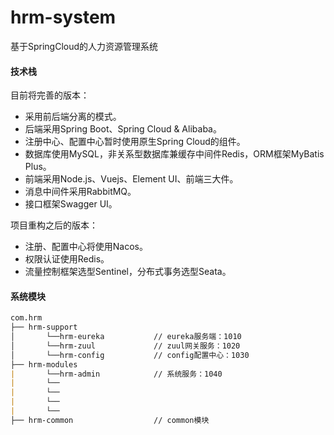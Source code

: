 # hrm-system
基于SpringCloud的人力资源管理系统

#### 技术栈

目前将完善的版本：

- 采用前后端分离的模式。
- 后端采用Spring Boot、Spring Cloud & Alibaba。
- 注册中心、配置中心暂时使用原生Spring Cloud的组件。
- 数据库使用MySQL，非关系型数据库兼缓存中间件Redis，ORM框架MyBatis Plus。
- 前端采用Node.js、Vuejs、Element UI、前端三大件。
- 消息中间件采用RabbitMQ。
- 接口框架Swagger UI。

项目重构之后的版本：

- 注册、配置中心将使用Nacos。
- 权限认证使用Redis。
- 流量控制框架选型Sentinel，分布式事务选型Seata。

#### 系统模块

```md
com.hrm
├── hrm-support
│       └──hrm-eureka			// eureka服务端：1010
│       └──hrm-zuul				// zuul网关服务：1020
│       └──hrm-config			// config配置中心：1030
├── hrm-modules
|		└──hrm-admin			// 系统服务：1040
|		└──
|		└──
|		└──
|		└──
├── hrm-common					// common模块
```

